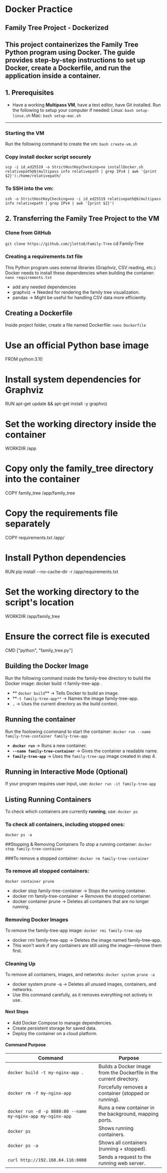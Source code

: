 # Docker Practice
## Family Tree Project - Dockerized

This project containerizes the **Family Tree Python program** using Docker. The guide provides step-by-step instructions to set up Docker, create a Dockerfile, and run the application inside a container.
---

## **1. Prerequisites**
- Have a working **Multipass VM**, have a text editor, have Git installed. Run the following to setup your computer if needed: 
Linux: `bash setup-linux.sh`
Mac: `bash setup-mac.sh`
---

### Starting the VM
Run the following command to create the vm: `bash create-vm.sh`

### Copy install docker script securely
`scp -i id_ed25519 -o StrictHostKeyChecking=no installDocker.sh relativepath@$(multipass info relativepath | grep IPv4 | awk '{print $2}'):/home/relativepath/`

### To SSH into the vm:
`ssh -o StrictHostKeyChecking=no -i id_ed25519 relativepath@$(multipass info relativepath | grep IPv4 | awk '{print $2}')`


## **2. Transferring the Family Tree Project to the VM**
### **Clone from GitHub**
`git clone https://github.com/jlotto8/Family-Tree`
cd Family-Tree

### Creating a requirements.txt file
This Python program uses external libraries (Graphviz, CSV reading, etc.)
Docker needs to install these dependencies when building the container:
`nano requirements.txt`
- add any needed dependencies
- graphviz → Needed for rendering the family tree visualization.
- pandas → Might be useful for handling CSV data more efficiently.

## Creating a Dockerfile
Inside  project folder, create a file named Dockerfile:
`nano Dockerfile`

# Use an official Python base image
FROM python:3.10

# Install system dependencies for Graphviz
RUN apt-get update && apt-get install -y graphviz

# Set the working directory inside the container
WORKDIR /app

# Copy only the family_tree directory into the container
COPY family_tree /app/family_tree

# Copy the requirements file separately
COPY requirements.txt /app/

# Install Python dependencies
RUN pip install --no-cache-dir -r /app/requirements.txt

# Set the working directory to the script's location
WORKDIR /app/family_tree

# Ensure the correct file is executed
CMD ["python", "family_tree.py"]

## Building the Docker Image
Run the following command inside the family-tree directory to build the Docker image:
docker build -t family-tree-app .
- ** `docker build`** → Tells Docker to build an image.
- **`-t family-tree-app**` → Names the image family-tree-app.
- **`.`** → Uses the current directory as the build context.

## Running the container
Run the foolowing ccommand to start the container:
`docker run --name family-tree-container family-tree-app`
- **`docker run`** → Runs a new container.
- **`--name family-tree-container`** → Gives the container a readable name.
- **`family-tree-app`** → Uses the `family-tree-app` image created in step 4.

## Running in Interactive Mode (Optional)
If your program requires user input, use: 
`docker run -it family-tree-app`

## Listing Running Containers
To check which containers are currently **running**, use:
`docker ps`
### To check all containers, including stopped ones:
`docker ps -a`

##Stopping & Removing Containers
To stop a running container:
`docker stop family-tree-container`

###To remove a stopped container:
`docker rm family-tree-container`

### To remove all stopped containers:
`docker container prune`
- docker stop family-tree-container → Stops the running container.
- docker rm family-tree-container → Removes the stopped container.
- docker container prune → Deletes all containers that are no longer running.

### Removing Docker Images
To remove the family-tree-app image:
`docker rmi family-tree-app`
- docker rmi family-tree-app → Deletes the image named family-tree-app.
- This won't work if any containers are still using the image—remove them first.

### Cleaning Up
To remove all containers, images, and networks:
`docker system prune -a`
- docker system prune -a → Deletes all unused images, containers, and networks.
- Use this command carefully, as it removes everything not actively in use.

#### Next Steps
- Add Docker Compose to manage dependencies.
- Create persistent storage for saved data.
- Deploy the container on a cloud platform.

#### Command Purpose

| **Command** | **Purpose** |
|------------|------------|
| `docker build -t my-nginx-app .` | Builds a Docker image from the Dockerfile in the current directory. |
| `docker rm -f my-nginx-app` | Forcefully removes a container (stopped or running). |
| `docker run -d -p 8080:80 --name my-nginx-app my-nginx-app` | Runs a new container in the background, mapping ports. |
| `docker ps` | Shows running containers. |
| `docker ps -a` | Shows all containers (running + stopped). |
| `curl http://192.168.64.116:8080` | Sends a request to the running web server. |


